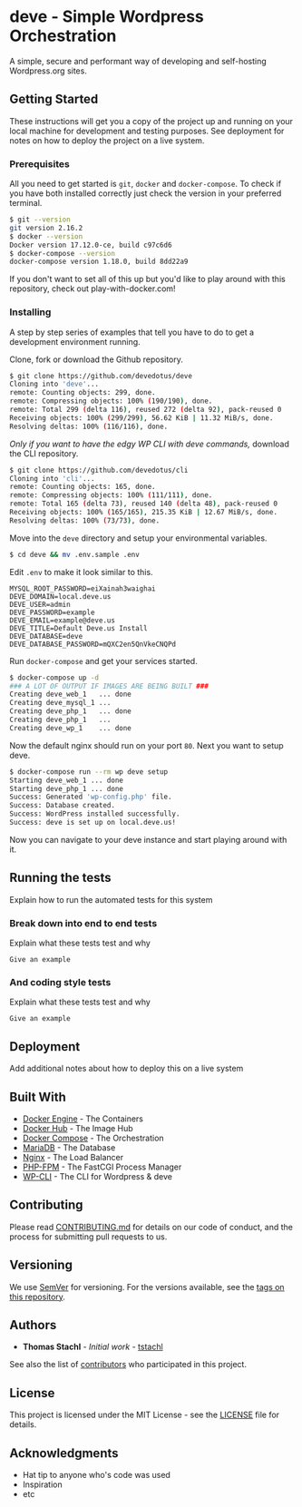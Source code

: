 # deve - Simple Wordpress Orchestration

A simple, secure and performant way of developing and self-hosting Wordpress.org sites.

## Getting Started

These instructions will get you a copy of the project up and running on your local machine for development and testing purposes. See deployment for notes on how to deploy the project on a live system.

### Prerequisites

All you need to get started is `git`, `docker` and `docker-compose`. To check if you have both installed correctly just check the version in your preferred terminal.

```sh
$ git --version
git version 2.16.2
$ docker --version
Docker version 17.12.0-ce, build c97c6d6
$ docker-compose --version
docker-compose version 1.18.0, build 8dd22a9
```

If you don't want to set all of this up but you'd like to play around with this repository, check out play-with-docker.com!

### Installing

A step by step series of examples that tell you have to do to get a development environment running.

Clone, fork or download the Github repository.

```sh
$ git clone https://github.com/devedotus/deve
Cloning into 'deve'...
remote: Counting objects: 299, done.
remote: Compressing objects: 100% (190/190), done.
remote: Total 299 (delta 116), reused 272 (delta 92), pack-reused 0
Receiving objects: 100% (299/299), 56.62 KiB | 11.32 MiB/s, done.
Resolving deltas: 100% (116/116), done.
```

*Only if you want to have the edgy WP CLI with deve commands,* download the CLI repository.

```sh
$ git clone https://github.com/devedotus/cli
Cloning into 'cli'...
remote: Counting objects: 165, done.
remote: Compressing objects: 100% (111/111), done.
remote: Total 165 (delta 73), reused 140 (delta 48), pack-reused 0
Receiving objects: 100% (165/165), 215.35 KiB | 12.67 MiB/s, done.
Resolving deltas: 100% (73/73), done.
```

Move into the `deve` directory and setup your environmental variables.

```sh
$ cd deve && mv .env.sample .env
```

Edit `.env` to make it look similar to this.

```
MYSQL_ROOT_PASSWORD=eiXainah3waighai
DEVE_DOMAIN=local.deve.us
DEVE_USER=admin
DEVE_PASSWORD=example
DEVE_EMAIL=example@deve.us
DEVE_TITLE=Default Deve.us Install
DEVE_DATABASE=deve
DEVE_DATABASE_PASSWORD=mQXC2en5QnVkeCNQPd
```

Run `docker-compose` and get your services started.

```sh
$ docker-compose up -d
### A LOT OF OUTPUT IF IMAGES ARE BEING BUILT ###
Creating deve_web_1   ... done
Creating deve_mysql_1 ...
Creating deve_php_1   ... done
Creating deve_php_1   ...
Creating deve_wp_1    ... done
```

Now the default nginx should run on your port `80`. Next you want to setup deve.

```sh
$ docker-compose run --rm wp deve setup
Starting deve_web_1 ... done
Starting deve_php_1 ... done
Success: Generated 'wp-config.php' file.
Success: Database created.
Success: WordPress installed successfully.
Success: deve is set up on local.deve.us!
```

Now you can navigate to your deve instance and start playing around with it. 

## Running the tests

Explain how to run the automated tests for this system

### Break down into end to end tests

Explain what these tests test and why

```
Give an example
```

### And coding style tests

Explain what these tests test and why

```
Give an example
```

## Deployment

Add additional notes about how to deploy this on a live system

## Built With

* [Docker Engine](https://docs.docker.com/engine/) - The Containers
* [Docker Hub](https://hub.docker.com/u/devedotus) - The Image Hub
* [Docker Compose](https://docs.docker.com/compose/) - The Orchestration
* [MariaDB](https://mariadb.org/) - The Database
* [Nginx](https://nginx.org/en/) - The Load Balancer
* [PHP-FPM](https://php-fpm.org/) - The FastCGI Process Manager
* [WP-CLI](https://wp-cli.org/) - The CLI for Wordpress & deve

## Contributing

Please read [CONTRIBUTING.md](https://gist.github.com/PurpleBooth/b24679402957c63ec426) for details on our code of conduct, and the process for submitting pull requests to us.

## Versioning

We use [SemVer](http://semver.org/) for versioning. For the versions available, see the [tags on this repository](https://github.com/devedotus/deve/tags).

## Authors

* **Thomas Stachl** - *Initial work* - [tstachl](https://github.com/tstachl)

See also the list of [contributors](https://github.com/devedotus/deve/contributors) who participated in this project.

## License

This project is licensed under the MIT License - see the [LICENSE](LICENSE) file for details.

## Acknowledgments

* Hat tip to anyone who's code was used
* Inspiration
* etc
